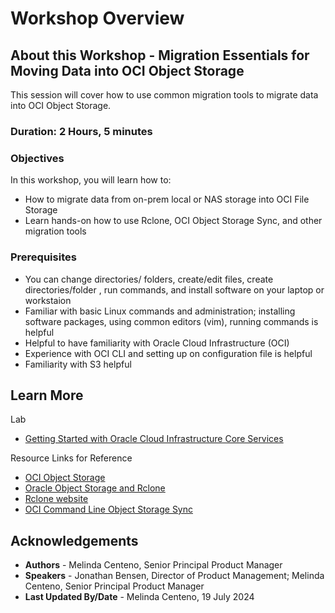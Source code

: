 # Workshop Overview

## About this Workshop - Migration Essentials for Moving Data into OCI Object Storage 

This session will cover how to use common migration tools to migrate data into OCI Object Storage.


### **Duration: 2 Hours, 5 minutes**

### Objectives

In this workshop, you will learn how to:
* How to migrate data from on-prem local or NAS storage into OCI File Storage
* Learn hands-on how to use Rclone, OCI Object Storage Sync, and other migration tools

### Prerequisites
* You can change directories/ folders, create/edit files, create directories/folder , run commands, and install software on your laptop or workstaion
* Familiar with basic Linux commands and administration; installing software packages, using common editors (vim), running commands is helpful
* Helpful to have familiarity with Oracle Cloud Infrastructure (OCI)
* Experience with OCI CLI and setting up on configuration file is helpful
* Familiarity with S3 helpful 

## Learn More

Lab
* [Getting Started with Oracle Cloud Infrastructure Core Services](https://apexapps.oracle.com/pls/apex/r/dbpm/livelabs/view-workshop?wid=648&clear=RR,180&session=6361856240041)

Resource Links for Reference
* [OCI Object Storage](https://docs.oracle.com/en/learn/migrate-data-to-oci-object-storage/index.html#introduction)
* [Oracle Object Storage and Rclone](https://rclone.org/oracleobjectstorage/)
* [Rclone website](https://rclone.org/)
* [OCI Command Line Object Storage Sync](https://docs.oracle.com/en-us/iaas/tools/oci-cli/3.44.2/oci_cli_docs/cmdref/os/object/sync.html)


## Acknowledgements
* **Authors** - Melinda Centeno, Senior Principal Product Manager
* **Speakers** - Jonathan Bensen, Director of Product Management; Melinda Centeno, Senior Principal Product Manager
* **Last Updated By/Date** - Melinda Centeno, 19 July 2024
